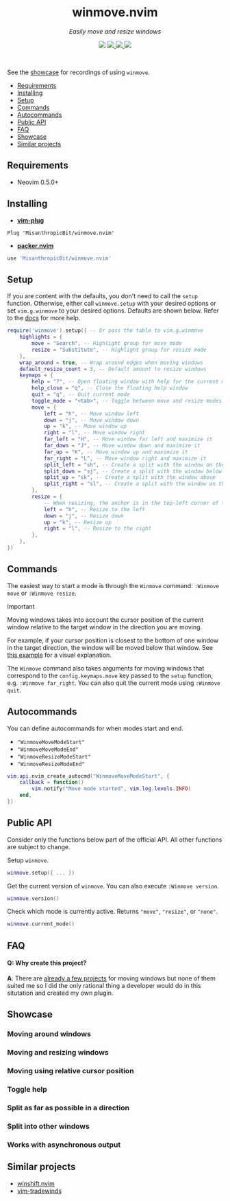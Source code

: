 <div align="center">
  <br />
  <h1>winmove.nvim</h1>
  <p><i>Easily move and resize windows</i></p>
  <p>
    <img src="https://img.shields.io/badge/version-0.1.0-blue?style=flat-square" />
    <a href="https://luarocks.org/modules/MisanthropicBit/winmove.nvim">
        <img src="https://img.shields.io/luarocks/v/MisanthropicBit/winmove.nvim?logo=lua&color=purple" />
    </a>
    <a href="/.github/workflows/tests.yml">
        <img src="https://img.shields.io/github/actions/workflow/status/MisanthropicBit/winmove.nvim/tests.yml?branch=master&style=flat-square" />
    </a>
    <a href="/LICENSE">
        <img src="https://img.shields.io/github/license/MisanthropicBit/winmove.nvim?style=flat-square" />
    </a>
  </p>
  <br />
</div>

See the [showcase](#showcase) for recordings of using `winmove`.

<!-- panvimdoc-ignore-start -->

- [Requirements](#requirements)
- [Installing](#installing)
- [Setup](#setup)
- [Commands](#commands)
- [Autocommands](#autocommands)
- [Public API](#public-api)
- [FAQ](#faq)
- [Showcase](#showcase)
- [Similar projects](#similar-projects)

<!-- panvimdoc-ignore-end -->

## Requirements

* Neovim 0.5.0+

## Installing

* **[vim-plug](https://github.com/junegunn/vim-plug)**

```vim
Plug 'MisanthropicBit/winmove.nvim'
```

* **[packer.nvim](https://github.com/wbthomason/packer.nvim)**

```lua
use 'MisanthropicBit/winmove.nvim'
```

## Setup

If you are content with the defaults, you don't need to call the `setup`
function. Otherwise, either call `winmove.setup` with your desired options or
set `vim.g.winmove` to your desired options. Defaults are shown below. Refer to
the [docs](doc/winmove.txt) for more help.

```lua
require('winmove').setup({ -- Or pass the table to vim.g.winmove
    highlights = {
        move = "Search", -- Highlight group for move mode
        resize = "Substitute", -- Highlight group for resize mode
    },
    wrap_around = true, -- Wrap around edges when moving windows
    default_resize_count = 3, -- Default amount to resize windows
    keymaps = {
        help = "?", -- Open floating window with help for the current mode
        help_close = "q", -- Close the floating help window
        quit = "q", -- Quit current mode
        toggle_mode = "<tab>", -- Toggle between move and resize modes
        move = {
            left = "h", -- Move window left
            down = "j", -- Move window down
            up = "k", -- Move window up
            right = "l", -- Move window right
            far_left = "H", -- Move window far left and maximize it
            far_down = "J", -- Move window down and maximize it
            far_up = "K", -- Move window up and maximize it
            far_right = "L", -- Move window right and maximize it
            split_left = "sh", -- Create a split with the window on the left
            split_down = "sj", -- Create a split with the window below
            split_up = "sk", -- Create a split with the window above
            split_right = "sl", -- Create a split with the window on the right
        },
        resize = {
            -- When resizing, the anchor is in the top-left corner of the window
            left = "h", -- Resize to the left
            down = "j", -- Resize down
            up = "k", -- Resize up
            right = "l", -- Resize to the right
        },
    },
})
```

## Commands

The easiest way to start a mode is through the `Winmove` command: `:Winmove
move` or `:Winmove resize`.

> [!IMPORTANT]  
> Moving windows takes into account the cursor position of the current window
> relative to the target window in the direction you are moving.
>
> For example, if your cursor position is closest to the bottom of one window in
> the target direction, the window will be moved below that window. See
> [this example](#moving-using-relative-cursor-position) for a visual explanation.

The `Winmove` command also takes arguments for moving windows that correspond to
the `config.keymaps.move` key passed to the `setup` function, e.g. `:Winmove
far_right`. You can also quit the current mode using `:Winmove quit`.

## Autocommands

You can define autocommands for when modes start and end.

* `"WinmoveMoveModeStart"`
* `"WinmoveMoveModeEnd"`
* `"WinmoveResizeModeStart"`
* `"WinmoveResizeModeEnd"`

```lua
vim.api.nvim_create_autocmd("WinmoveMoveModeStart", {
    callback = function()
        vim.notify("Move mode started", vim.log.levels.INFO)
    end,
})
```

## Public API

Consider only the functions below part of the official API. All other functions
are subject to change.

Setup `winmove`.

```lua
winmove.setup({ ... })
```

Get the current version of `winmove`. You can also execute `:Winmove
version`.

```lua
winmove.version()
```

Check which mode is currently active. Returns `"move"`, `"resize"`, or `"none"`.

```lua
winmove.current_mode()
```

## FAQ

#### **Q**: Why create this project?

**A**: There are [already a few projects](#similar-projects) for moving windows
but none of them suited me so I did the only rational thing a developer would do
in this situtation and created my own plugin.

## Showcase

### Moving around windows

### Moving and resizing windows

### Moving using relative cursor position

### Toggle help

### Split as far as possible in a direction

### Split into other windows

### Works with asynchronous output

## Similar projects

* [winshift.nvim](https://github.com/sindrets/winshift.nvim)
* [vim-tradewinds](https://github.com/andymass/vim-tradewinds)
